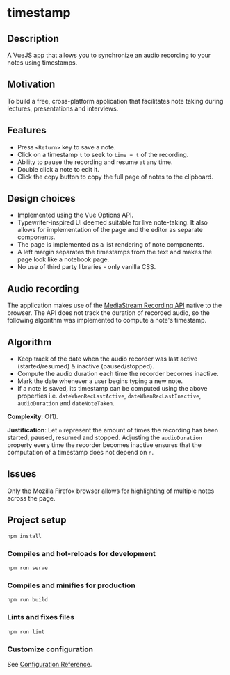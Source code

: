 # timestamp
## Description
A VueJS app that allows you to synchronize an audio recording to your notes using timestamps.

## Motivation
To build a free, cross-platform application that facilitates note taking during lectures, presentations and interviews.

## Features
- Press `<Return>` key to save a note.
- Click on a timestamp `t` to seek to `time = t` of the recording.
- Ability to pause the recording and resume at any time.
- Double click a note to edit it.
- Click the copy button to copy the full page of notes to the clipboard.
  
## Design choices
  - Implemented using the Vue Options API.
  - Typewriter-inspired UI deemed suitable for live note-taking. It also allows for implementation of the page and the editor as separate components.
  - The page is implemented as a list rendering of note components.
  - A left margin separates the timestamps from the text and makes the page look like a notebook page.
  - No use of third party libraries - only vanilla CSS.
  
## Audio recording
The application makes use of the [MediaStream Recording API](https://developer.mozilla.org/en-US/docs/Web/API/MediaStream_Recording_API) native to the browser. The API does not track the duration of recorded audio, so the following algorithm was implemented to compute a note's timestamp.

## Algorithm
  - Keep track of the date when the audio recorder was last active (started/resumed) & inactive (paused/stopped).
  - Compute the audio duration each time the recorder becomes inactive.
  - Mark the date whenever a user begins typing a new note.
  - If a note is saved, its timestamp can be computed using the above properties i.e. `dateWhenRecLastActive`, `dateWhenRecLastInactive`, `audioDuration` and `dateNoteTaken`.
  
 **Complexity**: O(1).
 
 **Justification**: Let `n` represent the amount of times the recording has been started, paused, resumed and stopped.
  Adjusting the `audioDuration` property every time the recorder becomes inactive ensures that the computation of a timestamp does not depend on `n`.
  
## Issues
  Only the Mozilla Firefox browser allows for highlighting of multiple notes across the page.
  
## Project setup
```
npm install
```

### Compiles and hot-reloads for development
```
npm run serve
```

### Compiles and minifies for production
```
npm run build
```

### Lints and fixes files
```
npm run lint
```

### Customize configuration
See [Configuration Reference](https://cli.vuejs.org/config/).


